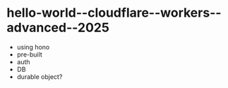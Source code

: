 # hello-world--cloudflare--workers--advanced--2025

- using hono
- pre-built
- auth
- DB
- durable object?
  


